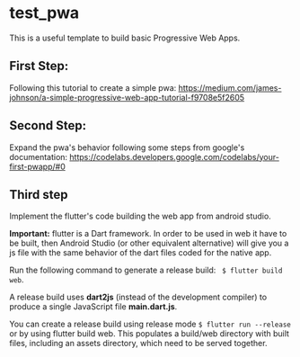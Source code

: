 # test_pwa
This is a useful template to build basic Progressive Web Apps.

## First Step:
Following this tutorial to create a simple pwa: https://medium.com/james-johnson/a-simple-progressive-web-app-tutorial-f9708e5f2605

## Second Step:
Expand the pwa's behavior following some steps from google's documentation: https://codelabs.developers.google.com/codelabs/your-first-pwapp/#0 

## Third step
Implement the flutter's code building the web app from android studio.

**Important:** flutter is a Dart framework. In order to be used in web it have to be built, then Android Studio (or other equivalent alternative) will give you a js file with the same behavior of the dart files coded for the native app.

Run the following command to generate a release build: ``` $ flutter build web```.

A release build uses **dart2js** (instead of the development compiler) to produce a single JavaScript file **main.dart.js**.

You can create a release build using release mode ``` $ flutter run --release ``` or by using flutter build web. This populates a build/web directory with built files, including an assets directory, which need to be served together.

